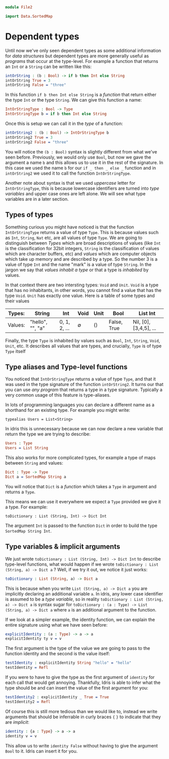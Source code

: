 
```idris
module File2

import Data.SortedMap
```

# Dependent types

Until now we've only seen dependent types as some additional information for
_data structures_ but dependent types are more generally useful as _programs_
that occur at the type-level. For example a function that returns an `Int` or
a `String` can be written like this:

```idris
intOrString : (b : Bool) -> if b then Int else String
intOrString True = 3
intOrString False = "three"
```
In this function `if b then Int else String` is a _function_ that return either
the type `Int` or the type `String`. We can give this function a name:

```idris
IntOrStringType : Bool -> Type
IntOrStringType b = if b then Int else String
```

Once this is setup we can call it in the _type_ of a function:

```idris
intOrString2 : (b : Bool) -> IntOrStringType b
intOrString2 True = 3
intOrString2 False = "three"
```
You will notice the `(b : Bool)` syntax is slightly different from what we've
seen before. Previously, we would only use `Bool`, but now we gave the argument a
name `b` and this allows us to use it in the rest of the signature. In this case
we used the name `b` for our `if _ then _ else _` function and in `intOrString2`
we used it to call the function `IntOrStringType`.

Another note about syntax is that we used _uppercase_ letter for `IntOrStringType`, this
is because lowercase identifiers are turned into _type variables_ and upper case ones
are left alone. We will see what type variables are in a later section.

## Types of types

Something curious you might have noticed is that the function `IntOrStringType` returns a
value of type `Type`. This is because values such as `Int`, `String`, `Nat` etc, are all
values of type `Type`. We are going to distinguish between _Types_ which are broad
descriptions of values (like `Int` is the classification for 32bit integers, `String`
is the classification of values which are character buffers, etc) and _values_ which are
computer objects which take up memory and are described by a type. So the number 3
is a value of type `Int` and the name "mark" is a value of type `String`. In the jargon
we say that _values inhabit a type_ or that a type is _inhabited_ by values.

In that context there are two intersting types: `Void` and `Unit`. `Void` is a type
that has no inhabitants, in other words, you cannot find a value that has the type
`Void`. `Unit` has exactly one value. Here is a table of some types and their values

| Types: | String | Int | Void | Unit | Bool | List Int |
|--------|--------|-----|------|------|------|----------|
| Values: | "hello", "", "a" | 0, 1, 2, ... | ∅ | () | False, True | Nil, [0], [3,4,5], ...|

Finally, the type `Type` is inhabited by values such as `Bool`, `Int`, `String`, `Void`, `Unit`, etc.
It describes all values that are types, and crucially, `Type` is of type `Type` itself

[^1]: The fact that `Type : Type` is a big problem if you want to use your type system as a logical
foundation, but this tutorial will mostly be focused on software engineering rather than formal logic

## Type aliases and Type-level functions

You noticed that `IntOrStringType` returns a value of type `Type`, and that it was used in the
type signature of the function `intOrString2`. It turns our that you can use _any program_ that
returns a type in a type signature. Typically a very common usage of this feature is type-aliases.

In lots of programming languages you can declare a different name as a shorthand for an existing type.
For example you might write:

```
typealias Users = List<String>
```

In idris this is unnecessary because we can now declare a new variable that return the type we
are trying to describe:

```idris
Users : Type
Users = List String
```

This also works for more complicated types, for example a type of maps between `String` and values:

```idris
Dict : Type -> Type
Dict a = SortedMap String a
```

You will notice that `Dict` is a _function_ which takes a `Type` in argument and returns a `Type`.

This means we can use it everywhere we expect a `Type` provided we give it a type. For example:

```
toDictionary : List (String, Int) -> Dict Int
```

The argument `Int` is passed to the function `Dict` in order to build the type `SortedMap String Int`.

## Type variables & implicit arguments

We just wrote `toDictionary : List (String, Int) -> Dict Int` to describe type-level functions, what would
happen if we wrote `toDictionary : List (String, a) -> Dict a` ? Well, if we try it out, we notice it just works:

```idris
toDictionary : List (String, a) -> Dict a
```

This is because when you write `List (String, a) -> Dict a` you are implicitly declaring an additional
variable `a`. In idris, any lower case identifier is assumed to be
a _type variable_, so in reality `toDictionary : List (String, a) -> Dict a` is syntax sugar for
`toDictionary : (a : Type) -> List (String, a) -> Dict a` where `a` is an additional argument to the function.

If we look at a simpler example, the identity function, we can explain the entire signature using what
we have seen before:

```idris
explicitIdentity : (a : Type) -> a -> a
explicitIdentity ty v = v
```

The first argument is the type of the value we are going to pass to the function identity and the second
is the value itself:

```idris
testIdentity : explicitIdentity String "hello" = "hello"
testIdentity = Refl
```

If you were to have to give the type as the first argument of `identity` for each call that would get annoying.
Thankfully, Idris is able to infer what the type should be and can insert the value of the first argument for you:

```idris
testIdentity2 : explicitIdentity _ True = True
testIdentity2 = Refl
```

Of course this is still more tedious than we would like to, instead we write arguments that should be inferrable
in curly braces `{` `}` to indicate that they are _implicit_:

```idris
identity : {a : Type} -> a -> a
identity v = v
```

This allow us to write `identity False` without having to give the argument `Bool` to it. Idris can insert it for you.



